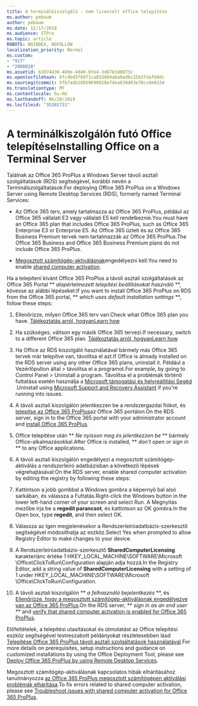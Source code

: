 ```yaml
---
title: A terminálkiszolgáló - nem licencelt office telepítése
ms.author: pebaum
author: pebaum
ms.date: 12/17/2018
ms.audience: ITPro
ms.topic: article
ROBOTS: NOINDEX, NOFOLLOW
localization_priority: Normal
ms.custom:
- "917"
- "2000020"
ms.assetid: b1074430-489e-4d49-bfe4-3d8783d8073c
ms.openlocfilehash: 6fc4bd5f6971ca833084a6a8ad6c25b3fdafb8dc
ms.sourcegitcommit: 5fb7a4b28859690020efdea630d03e70cc0e6334
ms.translationtype: MT
ms.contentlocale: hu-HU
ms.lasthandoff: 06/28/2019
ms.locfileid: "35381731"
---
```

# <a name="installing-office-on-a-terminal-server"></a><span data-ttu-id="97094-102">A terminálkiszolgálón futó Office telepítése</span><span class="sxs-lookup"><span data-stu-id="97094-102">Installing Office on a Terminal Server</span></span>

<span data-ttu-id="97094-103">Találnak az Office 365 ProPlus a Windows Server távoli asztali szolgáltatások (RDS) segítségével, korábbi nevén a Terminálszolgáltatások:</span><span class="sxs-lookup"><span data-stu-id="97094-103">For deploying Office 365 ProPlus on a Windows Server using Remote Desktop Services (RDS), formerly named Terminal Services:</span></span>
  
- <span data-ttu-id="97094-104">Az Office 365 terv, amely tartalmazza az Office 365 ProPlus, például az Office 365 vállalati E3 vagy vállalati E5 kell rendelkeznie.</span><span class="sxs-lookup"><span data-stu-id="97094-104">You must have an Office 365 plan that includes Office 365 ProPlus, such as Office 365 Enterprise E3 or Enterprise E5.</span></span> <span data-ttu-id="97094-105">Az Office 365 üzleti és az Office 365 Business Premium tervek nem tartalmazzák az Office 365 ProPlus.</span><span class="sxs-lookup"><span data-stu-id="97094-105">The Office 365 Business and Office 365 Business Premium plans do not include Office 365 ProPlus.</span></span>

- <span data-ttu-id="97094-106">[Megosztott számítógép-aktiválásnak](https://docs.microsoft.com/DeployOffice/overview-of-shared-computer-activation-for-office-365-proplus)engedélyezni kell.</span><span class="sxs-lookup"><span data-stu-id="97094-106">You need to enable [shared computer activation](https://docs.microsoft.com/DeployOffice/overview-of-shared-computer-activation-for-office-365-proplus).</span></span>

<span data-ttu-id="97094-107">Ha a telepíteni kívánt Office 365 ProPlus a távoli asztali szolgáltatások az Office 365 Portal \*\* *alapértelmezett telepítési beállításokat használó* \*\*, kövesse az alábbi lépéseket:</span><span class="sxs-lookup"><span data-stu-id="97094-107">If you want to install Office 365 ProPlus on RDS from the Office 365 portal, \*\* *which uses default installation settings* \*\*, follow these steps:</span></span>
  
1. <span data-ttu-id="97094-108">Ellenőrizze, milyen Office 365 terv van.</span><span class="sxs-lookup"><span data-stu-id="97094-108">Check what Office 365 plan you have.</span></span> [<span data-ttu-id="97094-109">Tájékoztatás arról, hogyan</span><span class="sxs-lookup"><span data-stu-id="97094-109">Learn how</span></span>](https://docs.microsoft.com/office365/admin/admin-overview/what-subscription-do-i-have)

2. <span data-ttu-id="97094-110">Ha szükséges, váltson egy másik Office 365 tervezi.</span><span class="sxs-lookup"><span data-stu-id="97094-110">If necessary, switch to a different Office 365 plan.</span></span> [<span data-ttu-id="97094-111">Tájékoztatás arról, hogyan</span><span class="sxs-lookup"><span data-stu-id="97094-111">Learn how</span></span>](https://docs.microsoft.com/office365/admin/subscriptions-and-billing/switch-to-a-different-plan)

3. <span data-ttu-id="97094-112">Ha Office az RDS kiszolgáló használatával bármely más Office 365 tervek már telepítve van, távolítsa el azt.</span><span class="sxs-lookup"><span data-stu-id="97094-112">If Office is already installed on the RDS server using any other Office 365 plans, uninstall it.</span></span> <span data-ttu-id="97094-113">Például a Vezérlőpulton által \> távolítsa el a programot.</span><span class="sxs-lookup"><span data-stu-id="97094-113">For example, by going to Control Panel \> Uninstall a program.</span></span> <span data-ttu-id="97094-114">Távolítsa el a problémák történő futtatása esetén használja a [Microsoft támogatási és helyreállítási Segéd](https://aka.ms/SARA-OfficeUninstall-Alchemy) .</span><span class="sxs-lookup"><span data-stu-id="97094-114">Uninstall using [Microsoft Support and Recovery Assistant](https://aka.ms/SARA-OfficeUninstall-Alchemy) if you're running into issues.</span></span>

4. <span data-ttu-id="97094-115">A távoli asztali kiszolgálón jelentkezzen be a rendszergazdai fiókot, és [telepítse az Office 365 ProPlus](https://portal.office.com/OLS/MySoftware.aspx)az Office 365 portálon.</span><span class="sxs-lookup"><span data-stu-id="97094-115">On the RDS server, sign in to the Office 365 portal with your administrator account and [install Office 365 ProPlus](https://portal.office.com/OLS/MySoftware.aspx).</span></span>

5. <span data-ttu-id="97094-116">Office telepítése után \*\* *Ne nyisson meg és jelentkezzen be* \*\* bármely Office-alkalmazásokkal.</span><span class="sxs-lookup"><span data-stu-id="97094-116">After Office is installed, \*\* *don't open or sign in* \*\* to any Office applications.</span></span>

6. <span data-ttu-id="97094-117">A távoli asztali kiszolgálón engedélyezi a megosztott számítógép-aktiválás a rendszerleíró adatbázisban a következő lépések végrehajtásával:</span><span class="sxs-lookup"><span data-stu-id="97094-117">On the RDS server, enable shared computer activation by editing the registry by following these steps:</span></span>

1. <span data-ttu-id="97094-118">Kattintson a jobb gombbal a Windows gombra a képernyő bal alsó sarkában, és válassza a Futtatás.</span><span class="sxs-lookup"><span data-stu-id="97094-118">Right-click the Windows button in the lower left-hand corner of your screen and select Run.</span></span> <span data-ttu-id="97094-119">A Megnyitás mezőbe írja be a **regedit parancsot**, és kattintson az OK gombra.</span><span class="sxs-lookup"><span data-stu-id="97094-119">In the Open box, type **regedit**, and then select OK.</span></span>

2. <span data-ttu-id="97094-120">Válassza az Igen megjelenésekor a Rendszerleíróadatbázis-szerkesztő segítségével módosíthatja az eszköz.</span><span class="sxs-lookup"><span data-stu-id="97094-120">Select Yes when prompted to allow Registry Editor to make changes to your device.</span></span>

3. <span data-ttu-id="97094-121">A Rendszerleíróadatbázis-szerkesztő **SharedComputerLicensing** karakterlánc értéke 1 HKEY_LOCAL_MACHINE\SOFTWARE\Microsoft \Office\ClickToRun\Configuration alapján adja hozzá.</span><span class="sxs-lookup"><span data-stu-id="97094-121">In the Registry Editor, add a string value of **SharedComputerLicensing** with a setting of 1 under HKEY_LOCAL_MACHINE\SOFTWARE\Microsoft \Office\ClickToRun\Configuration.</span></span>

7. <span data-ttu-id="97094-122">A távoli asztali kiszolgálón \*\* *a felhasználó bejelentkezés* \*\*, és [Ellenőrizze, hogy a megosztott számítógép-aktiválásnak engedélyezve van az Office 365 ProPlus](https://docs.microsoft.com/DeployOffice/troubleshoot-issues-with-shared-computer-activation-for-office-365-proplus#verify-that-activation-for-office-365-proplus-succeeded).</span><span class="sxs-lookup"><span data-stu-id="97094-122">On the RDS server, \*\* *sign in as an end user* \*\* and [verify that shared computer activation is enabled for Office 365 ProPlus](https://docs.microsoft.com/DeployOffice/troubleshoot-issues-with-shared-computer-activation-for-office-365-proplus#verify-that-activation-for-office-365-proplus-succeeded).</span></span>

<span data-ttu-id="97094-123">Előfeltételek, a telepítési utasításokat és útmutatást az Office telepítési eszköz segítségével testreszabott példányokat részletesebben lásd [Telepítése Office 365 ProPlus távoli asztali szolgáltatások használatával](https://docs.microsoft.com/DeployOffice/deploy-office-365-proplus-by-using-remote-desktop-services).</span><span class="sxs-lookup"><span data-stu-id="97094-123">For more details on prerequisites, setup instructions and guidance on customized installations by using the Office Deployment Tool, please see [Deploy Office 365 ProPlus by using Remote Desktop Services](https://docs.microsoft.com/DeployOffice/deploy-office-365-proplus-by-using-remote-desktop-services).</span></span>
  
<span data-ttu-id="97094-124">Megosztott számítógép-aktiválásnak kapcsolatos hibák elhárításához tanulmányozza [az Office 365 ProPlus megosztott számítógépen aktiválási problémák elhárítása](https://docs.microsoft.com/DeployOffice/troubleshoot-issues-with-shared-computer-activation-for-office-365-proplus).</span><span class="sxs-lookup"><span data-stu-id="97094-124">To fix errors related to shared computer activation, please see [Troubleshoot issues with shared computer activation for Office 365 ProPlus](https://docs.microsoft.com/DeployOffice/troubleshoot-issues-with-shared-computer-activation-for-office-365-proplus).</span></span>
  